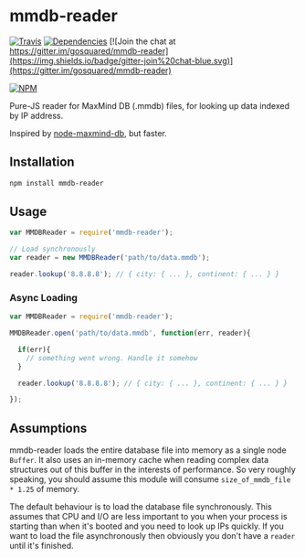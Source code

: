 # mmdb-reader

[![Travis](https://api.travis-ci.org/gosquared/mmdb-reader.svg)](https://travis-ci.org/gosquared/mmdb-reader)
[![Dependencies](https://david-dm.org/gosquared/mmdb-reader.svg)](https://david-dm.org/gosquared/mmdb-reader)
[![Join the chat at https://gitter.im/gosquared/mmdb-reader](https://img.shields.io/badge/gitter-join%20chat-blue.svg)](https://gitter.im/gosquared/mmdb-reader)

[![NPM](https://nodei.co/npm/mmdb-reader.png?downloads=true&downloadRank=true&stars=true)](https://www.npmjs.com/package/mmdb-reader)

Pure-JS reader for MaxMind DB (.mmdb) files, for looking up data indexed by IP address.

Inspired by [node-maxmind-db](https://github.com/PaddeK/node-maxmind-db), but faster.

## Installation

```sh
npm install mmdb-reader
```

## Usage

```js
var MMDBReader = require('mmdb-reader');

// Load synchronously
var reader = new MMDBReader('path/to/data.mmdb');

reader.lookup('8.8.8.8'); // { city: { ... }, continent: { ... } }

```

### Async Loading

```js
var MMDBReader = require('mmdb-reader');

MMDBReader.open('path/to/data.mmdb', function(err, reader){

  if(err){
    // something went wrong. Handle it somehow
  }

  reader.lookup('8.8.8.8'); // { city: { ... }, continent: { ... } }

});
```


## Assumptions

mmdb-reader loads the entire database file into memory as a single node `Buffer`. It also uses an in-memory cache when reading complex data structures out of this buffer in the interests of performance. So very roughly speaking, you should assume this module will consume `size_of_mmdb_file * 1.25` of memory.

The default behaviour is to load the database file synchronously. This assumes that CPU and I/O are less important to you when your process is starting than when it's booted and you need to look up IPs quickly. If you want to load the file asynchronously then obviously you don't have a `reader` until it's finished.
